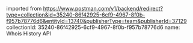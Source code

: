 imported from https://www.postman.com/v1/backend/redirect?type=collection&id=35240-86f42925-6cf9-4967-8f0b-f957b78776d6&entityId=13740&publisherType=team&publisherId=37129
collectionId: 35240-86f42925-6cf9-4967-8f0b-f957b78776d6
name: Whois History API